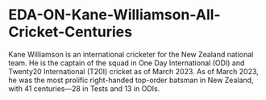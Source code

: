 # EDA-ON-Kane-Williamson-All-Cricket-Centuries
Kane Williamson is an international cricketer for the New Zealand national team. He is the captain of the squad in One Day International (ODI) and Twenty20 International (T20I) cricket as of March 2023. As of March 2023, he was the most prolific right-handed top-order batsman in New Zealand, with 41 centuries—28 in Tests and 13 in ODIs.

